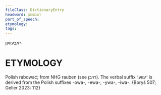 ```yaml
---
fileClass: DictionaryEntry
headword: ראַבעווען
part_of_speech: 
etymology: 
tags: 
---
```

ראַבעווען

ETYMOLOGY
===========
Polish rabować; from NHG rauben (see רויבן).
The verbal suffix ־עווע־ is derived from the Polish suffixes -owa-, -ewa-, -ywa-, -iwa-.
{Boryś 507; Geller 2023: 112}
